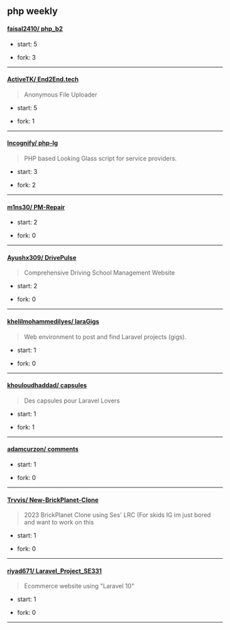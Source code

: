 ## php weekly

#### [faisal2410/ php_b2](https://github.com/faisal2410/php_b2)
>  
+ start: 5
+ fork: 3
---
#### [ActiveTK/ End2End.tech](https://github.com/ActiveTK/End2End.tech)
>  Anonymous File Uploader
+ start: 5
+ fork: 1
---
#### [Incognify/ php-lg](https://github.com/Incognify/php-lg)
>  PHP based Looking Glass script for service providers.
+ start: 3
+ fork: 2
---
#### [m1ns30/ PM-Repair](https://github.com/m1ns30/PM-Repair)
>  
+ start: 2
+ fork: 0
---
#### [Ayushx309/ DrivePulse](https://github.com/Ayushx309/DrivePulse)
>  Comprehensive Driving School Management Website
+ start: 2
+ fork: 0
---
#### [khelilmohammedilyes/ laraGigs](https://github.com/khelilmohammedilyes/laraGigs)
>  Web environment to post and find Laravel projects (gigs).
+ start: 1
+ fork: 0
---
#### [khouloudhaddad/ capsules](https://github.com/khouloudhaddad/capsules)
>  Des capsules pour Laravel Lovers
+ start: 1
+ fork: 1
---
#### [adamcurzon/ comments](https://github.com/adamcurzon/comments)
>  
+ start: 1
+ fork: 0
---
#### [Trvvis/ New-BrickPlanet-Clone](https://github.com/Trvvis/New-BrickPlanet-Clone)
>  2023 BrickPlanet Clone using Ses' LRC (For skids IG im just bored and want to work on this
+ start: 1
+ fork: 0
---
#### [riyad671/ Laravel_Project_SE331](https://github.com/riyad671/Laravel_Project_SE331)
>  Ecommerce website using "Laravel 10"
+ start: 1
+ fork: 0
---